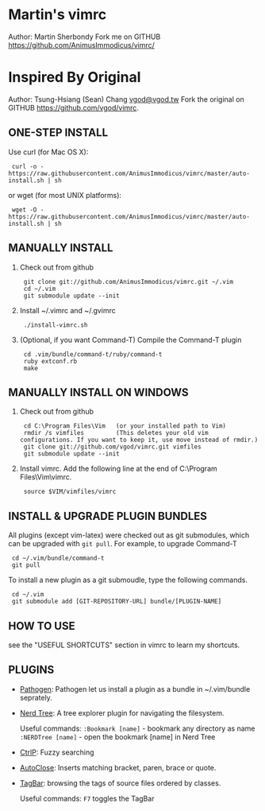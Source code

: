 Martin's vimrc
============
Author: Martin Sherbondy
Fork me on GITHUB  https://github.com/AnimusImmodicus/vimrc/

Inspired By Original
============
Author: Tsung-Hsiang (Sean) Chang <vgod@vgod.tw>
Fork the original on GITHUB  https://github.com/vgod/vimrc.

ONE-STEP INSTALL
----------------

Use curl (for Mac OS X):

     curl -o - https://raw.githubusercontent.com/AnimusImmodicus/vimrc/master/auto-install.sh | sh

or wget (for most UNIX platforms):

     wget -O - https://raw.githubusercontent.com/AnimusImmodicus/vimrc/master/auto-install.sh | sh


MANUALLY INSTALL
----------------

1. Check out from github

        git clone git://github.com/AnimusImmodicus/vimrc.git ~/.vim
        cd ~/.vim
        git submodule update --init

2. Install ~/.vimrc and ~/.gvimrc

        ./install-vimrc.sh

3. (Optional, if you want Command-T) Compile the Command-T plugin

        cd .vim/bundle/command-t/ruby/command-t
        ruby extconf.rb
        make

MANUALLY INSTALL ON WINDOWS
---------------------------

1. Check out from github

        cd C:\Program Files\Vim   (or your installed path to Vim)
        rmdir /s vimfiles         (This deletes your old vim configurations. If you want to keep it, use move instead of rmdir.)
        git clone git://github.com/vgod/vimrc.git vimfiles
        git submodule update --init

2. Install vimrc. Add the following line at the end of C:\Program Files\Vim\vimrc.

        source $VIM/vimfiles/vimrc



INSTALL & UPGRADE PLUGIN BUNDLES
--------------------------------

All plugins (except vim-latex) were checked out as git submodules,
which can be upgraded with `git pull`. For example, to upgrade Command-T

     cd ~/.vim/bundle/command-t
     git pull

To install a new plugin as a git submoudle, type the following commands.

     cd ~/.vim
     git submodule add [GIT-REPOSITORY-URL] bundle/[PLUGIN-NAME]

HOW TO USE
----------

see the "USEFUL SHORTCUTS" section in vimrc to learn my shortcuts.

PLUGINS
-------

* [Pathogen](http://www.vim.org/scripts/script.php?script_id=2332): Pathogen let us install a plugin as a bundle in ~/.vim/bundle seprately.

* [Nerd Tree](http://www.vim.org/scripts/script.php?script_id=1658): A tree explorer plugin for navigating the filesystem.

  Useful commands:
    `:Bookmark [name]` - bookmark any directory as name
    `:NERDTree [name]` - open the bookmark [name] in Nerd Tree

* [CtrlP](https://github.com/kien/ctrlp.vim): Fuzzy searching

* [AutoClose](http://www.vim.org/scripts/script.php?script_id=1849):  Inserts matching bracket, paren, brace or quote.

* [TagBar](http://majutsushi.github.com/tagbar/): browsing the tags of source files ordered by classes.

  Useful commands:
    `F7` toggles the TagBar